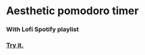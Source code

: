 # Aesthetic pomodoro timer
### With Lofi Spotify playlist

### [Try it.](https://mgbdevp.github.io)
